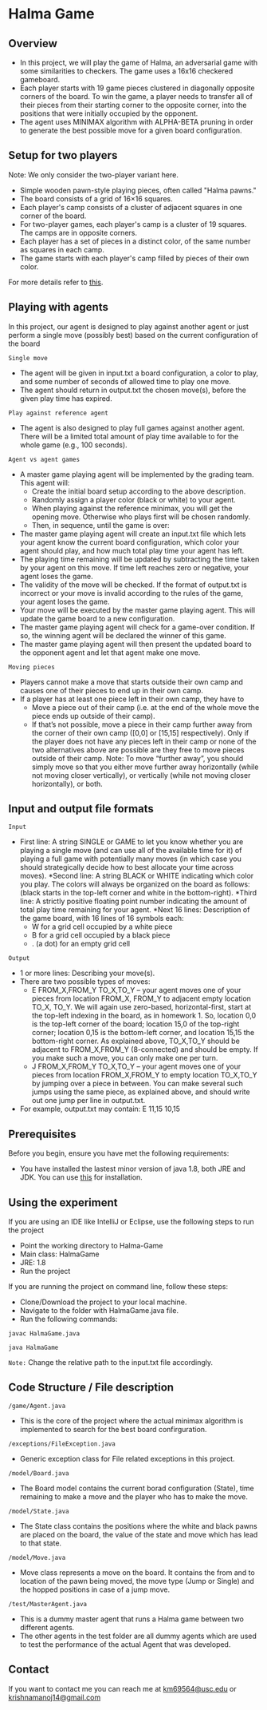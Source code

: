 # Halma Game

## Overview

* In this project, we will play the game of Halma, an adversarial game with some similarities to
checkers. The game uses a 16x16 checkered gameboard. 
* Each player starts with 19 game pieces clustered in diagonally opposite corners of the board. To win the game, a player needs to
transfer all of their pieces from their starting corner to the opposite corner, into the positions
that were initially occupied by the opponent. 
* The agent uses MINIMAX algorithm with ALPHA-BETA pruning in order to generate the best possible move for a given board configuration.

## Setup for two players

Note: We only consider the two-player variant here.
* Simple wooden pawn-style playing pieces, often called "Halma pawns."
* The board consists of a grid of 16×16 squares.
* Each player's camp consists of a cluster of adjacent squares in one corner of the board.
* For two-player games, each player's camp is a cluster of 19 squares. The camps are in
opposite corners.
* Each player has a set of pieces in a distinct color, of the same number as squares in each
camp.
* The game starts with each player's camp filled by pieces of their own color.

For more details refer to [this](https://en.wikipedia.org/wiki/Halma).

## Playing with agents

In this project, our agent is designed to play against another agent or just perform a single move (possibly best) based on the current
configuration of the board

`Single move` <br/> 
* The agent will be given in input.txt a board configuration, a color to play,
and some number of seconds of allowed time to play one move. 
* The agent should return in output.txt the chosen move(s), before the given play time has expired.

`Play against reference agent`
* The agent is also designed to play full games against another agent. There will be a limited
total amount of play time available to for the whole game (e.g., 100 seconds).

`Agent vs agent games`

* A master game playing agent will be implemented by the grading team. This agent will:
  - Create the initial board setup according to the above description.
  - Randomly assign a player color (black or white) to your agent.
  - When playing against the reference minimax, you will get the opening move. Otherwise
who plays first will be chosen randomly.
  - Then, in sequence, until the game is over:
* The master game playing agent will create an input.txt file which lets your agent 
know the current board configuration, which color your agent should play, and
how much total play time your agent has left. 
* The playing time remaining will be updated by subtracting the time taken by your
agent on this move. If time left reaches zero or negative, your agent loses the
game.
* The validity of the move will be checked. If the format of output.txt is incorrect
or your move is invalid according to the rules of the game, your agent loses the
game.
* Your move will be executed by the master game playing agent. This will update
the game board to a new configuration.
* The master game playing agent will check for a game-over condition. If so, the
winning agent will be declared the winner of this game.
* The master game playing agent will then present the updated board to the
opponent agent and let that agent make one move.

`Moving pieces`

* Players cannot make a move that starts outside their own camp and causes one of their
pieces to end up in their own camp.
* If a player has at least one piece left in their own camp, they have to
  - Move a piece out of their camp (i.e. at the end of the whole move the piece ends up
outside of their camp).
  - If that’s not possible, move a piece in their camp further away from the corner of their
own camp ([0,0] or [15,15] respectively).
Only if the player does not have any pieces left in their camp or none of the two alternatives
above are possible are they free to move pieces outside of their camp.
Note: To move “further away”, you should simply move so that you either move further away
horizontally (while not moving closer vertically), or vertically (while not moving closer
horizontally), or both.

## Input and output file formats

`Input`

* First line: A string SINGLE or GAME to let you know whether you are playing a single move
(and can use all of the available time for it) of playing a full game with potentially
many moves (in which case you should strategically decide how to best allocate
your time across moves).
*Second line: A string BLACK or WHITE indicating which color you play. The colors will always be
organized on the board as follows:
(black starts in the top-left corner and white in the bottom-right).
*Third line: A strictly positive floating point number indicating the amount of total play time
remaining for your agent.
*Next 16 lines: Description of the game board, with 16 lines of 16 symbols each:
  - W for a grid cell occupied by a white piece
  - B for a grid cell occupied by a black piece
  - . (a dot) for an empty grid cell
  
`Output`
* 1 or more lines: Describing your move(s). 
* There are two possible types of moves:
  - E FROM_X,FROM_Y TO_X,TO_Y – your agent moves one of your pieces from location
FROM_X, FROM_Y to adjacent empty location TO_X, TO_Y. We will again use zero-based,
horizontal-first, start at the top-left indexing in the board, as in homework 1. So, location
0,0 is the top-left corner of the board; location 15,0 of the top-right corner; location 0,15
is the bottom-left corner, and location 15,15 the bottom-right corner. As explained above,
TO_X,TO_Y should be adjacent to FROM_X,FROM_Y (8-connected) and should be empty.
If you make such a move, you can only make one per turn.
  - J FROM_X,FROM_Y TO_X,TO_Y – your agent moves one of your pieces from location
FROM_X,FROM_Y to empty location TO_X,TO_Y by jumping over a piece in between. You
can make several such jumps using the same piece, as explained above, and should write
out one jump per line in output.txt.
* For example, output.txt may contain: E 11,15 10,15

## Prerequisites

Before you begin, ensure you have met the following requirements:

* You have installed the lastest minor version of java 1.8, both JRE and JDK. You can use [this](https://www.oracle.com/technetwork/java/javase/downloads/jdk8-downloads-2133151.html) for installation.

## Using the experiment

If you are using an IDE like IntelliJ or Eclipse, use the following steps to run the project
* Point the working directory to Halma-Game
* Main class: HalmaGame
* JRE: 1.8
* Run the project

If you are running the project on command line, follow these steps:<br/>
* Clone/Download the project to your local machine.
* Navigate to the folder with HalmaGame.java file.
* Run the following commands:
```
javac HalmaGame.java
```

```
java HalmaGame
```

`Note:` Change the relative path to the input.txt file accordingly.


## Code Structure / File description

`/game/Agent.java`

* This is the core of the project where the actual minimax algorithm is implemented to search for the best board confirguration.

`/exceptions/FileException.java`

* Generic exception class for File related exceptions in this project.

`/model/Board.java`

* The Board model contains the current borad configuration (State), time remaining to make a move and the player who has to make the move.

`/model/State.java`

* The State class contains the positions where the white and black pawns are placed on the board, the value of the state and move which has lead to that state.

`/model/Move.java`

* Move class represents a move on the board. It contains the from and to location of the pawn being moved, the move type (Jump or Single) and the hopped positions in case of a jump move.

`/test/MasterAgent.java`

* This is a dummy master agent that runs a Halma game between two different agents.
* The other agents in the test folder are all dummy agents which are used to test the performance of the actual Agent that was developed.

## Contact

If you want to contact me you can reach me at <km69564@usc.edu> or <krishnamanoj14@gmail.com>
